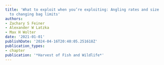 ```yaml
---
title: 'What to exploit when you’re exploiting: Angling rates and size selection responses
  to changing bag limits'
authors:
- Zachary S Feiner
- Alexander W Latzka
- Max H Wolter
date: '2021-01-01'
publishDate: '2024-04-16T20:40:05.251618Z'
publication_types:
- chapter
publication: '*Harvest of Fish and Wildlife*'
---
```


